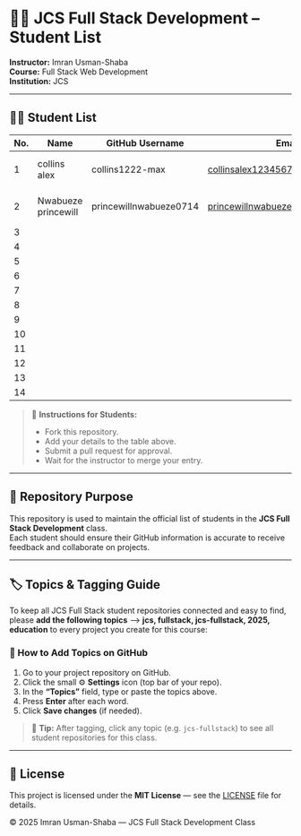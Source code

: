 # 🧑‍🏫 JCS Full Stack Development – Student List

**Instructor:** Imran Usman-Shaba  
**Course:** Full Stack Web Development  
**Institution:** JCS  

---

## 🧑‍💻 Student List

| No. | Name                            | GitHub Username               | Email                                              | Cohort             |
|-----|---------------------------------|-------------------------------|----------------------------------------------------|--------------------|
| 1   |collins alex                     |collins1222-max                |collinsalex12345678910@gmail.com                    |2025 Cohort 2       |
| 2   |Nwabueze princewill              |princewillnwabueze0714         |princewillnwabueze12@gmail.com                      |2025 Cohort 2       |
| 3   |                                 |                               |                                                    |                    |
| 4   |                                 |                               |                                                    |                    |
| 5   |                                 |                               |                                                    |                    |
| 6   |                                 |                               |                                                    |                    |
| 7   |                                 |                               |                                                    |                    |
| 8   |                                 |                               |                                                    |                    |
| 9   |                                 |                               |                                                    |                    |
| 10  |                                 |                               |                                                    |                    |
| 11  |                                 |                               |                                                    |                    |
| 12  |                                 |                               |                                                    |                    |
| 13  |                                 |                               |                                                    |                    |
| 14  |                                 |                               |                                                    |                    |

> 📝 **Instructions for Students:**  
> - Fork this repository.  
> - Add your details to the table above.  
> - Submit a pull request for approval.  
> - Wait for the instructor to merge your entry.

---

## 📘 Repository Purpose
This repository is used to maintain the official list of students in the **JCS Full Stack Development** class.  
Each student should ensure their GitHub information is accurate to receive feedback and collaborate on projects.

---

## 🏷️ Topics & Tagging Guide

To keep all JCS Full Stack student repositories connected and easy to find, please **add the following topics** --> **jcs, fullstack, jcs-fullstack, 2025, education** to every project you create for this course:

### 🔧 How to Add Topics on GitHub
1. Go to your project repository on GitHub.  
2. Click the small ⚙️ **Settings** icon (top bar of your repo).  
3. In the **“Topics”** field, type or paste the topics above.  
4. Press **Enter** after each word.  
5. Click **Save changes** (if needed).

> 🧭 **Tip:** After tagging, click any topic (e.g. `jcs-fullstack`) to see all student repositories for this class.

---

## 🧾 License

This project is licensed under the **MIT License** — see the [LICENSE](./LICENSE) file for details.

© 2025 Imran Usman-Shaba — JCS Full Stack Development Class
